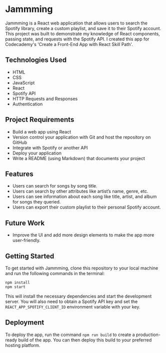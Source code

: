 # Jammming

Jammming is a React web application that allows users to search the Spotify library, create a custom playlist, and save it to their Spotify account. This project was built to demonstrate my knowledge of React components, passing state, and requests with the Spotify API.  I created this app for Codecademy's 'Create a Front-End App with React Skill Path'.

## Technologies Used
- HTML
- CSS
- JavaScript
- React
- Spotify API
- HTTP Requests and Responses
- Authentication

## Project Requirements
- Build a web app using React
- Version control your application with Git and host the repository on GitHub
- Integrate with Spotify or another API
- Deploy your application
- Write a README (using Markdown) that documents your project

## Features
- Users can search for songs by song title.
- Users can search by other attributes like artist’s name, genre, etc.
- Users can see information about each song like title, artist, and album for songs they queried.
- Users can export their custom playlist to their personal Spotify account.

## Future Work
- Improve the UI and add more design elements to make the app more user-friendly.

## Getting Started
To get started with Jammming, clone this repository to your local machine and run the following commands in the terminal:

```
npm install
npm start
```

This will install the necessary dependencies and start the development server. You will also need to obtain a Spotify API key and set the `REACT_APP_SPOTIFY_CLIENT_ID` environment variable with your key. 

## Deployment
To deploy the app, run the command `npm run build` to create a production-ready build of the app. You can then deploy this build to your preferred hosting platform.
